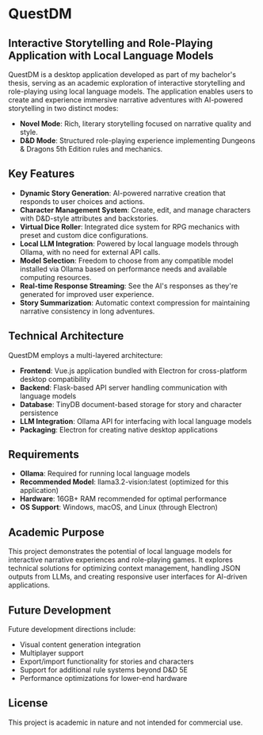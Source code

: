 # QuestDM
## Interactive Storytelling and Role-Playing Application with Local Language Models

QuestDM is a desktop application developed as part of my bachelor's thesis, serving as an academic exploration of interactive storytelling and role-playing using local language models. The application enables users to create and experience immersive narrative adventures with AI-powered storytelling in two distinct modes:

- **Novel Mode**: Rich, literary storytelling focused on narrative quality and style.
- **D&D Mode**: Structured role-playing experience implementing Dungeons & Dragons 5th Edition rules and mechanics.

## Key Features

- **Dynamic Story Generation**: AI-powered narrative creation that responds to user choices and actions.
- **Character Management System**: Create, edit, and manage characters with D&D-style attributes and backstories.
- **Virtual Dice Roller**: Integrated dice system for RPG mechanics with preset and custom dice configurations.
- **Local LLM Integration**: Powered by local language models through Ollama, with no need for external API calls.
- **Model Selection**: Freedom to choose from any compatible model installed via Ollama based on performance needs and available computing resources.
- **Real-time Response Streaming**: See the AI's responses as they're generated for improved user experience.
- **Story Summarization**: Automatic context compression for maintaining narrative consistency in long adventures.

## Technical Architecture

QuestDM employs a multi-layered architecture:

- **Frontend**: Vue.js application bundled with Electron for cross-platform desktop compatibility
- **Backend**: Flask-based API server handling communication with language models
- **Database**: TinyDB document-based storage for story and character persistence
- **LLM Integration**: Ollama API for interfacing with local language models
- **Packaging**: Electron for creating native desktop applications

## Requirements

- **Ollama**: Required for running local language models
- **Recommended Model**: llama3.2-vision:latest (optimized for this application)
- **Hardware**: 16GB+ RAM recommended for optimal performance
- **OS Support**: Windows, macOS, and Linux (through Electron)

## Academic Purpose

This project demonstrates the potential of local language models for interactive narrative experiences and role-playing games. It explores technical solutions for optimizing context management, handling JSON outputs from LLMs, and creating responsive user interfaces for AI-driven applications.

## Future Development

Future development directions include:
- Visual content generation integration
- Multiplayer support
- Export/import functionality for stories and characters
- Support for additional rule systems beyond D&D 5E
- Performance optimizations for lower-end hardware

## License

This project is academic in nature and not intended for commercial use.
